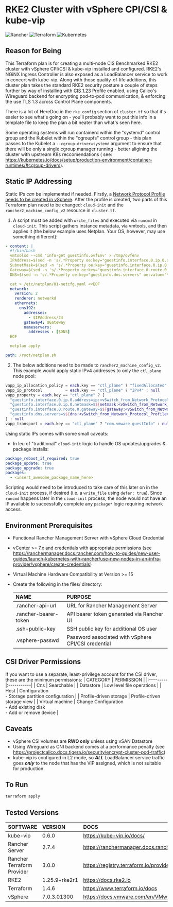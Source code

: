 # RKE2 Cluster with vSphere CPI/CSI & kube-vip

![Rancher](https://img.shields.io/badge/rancher-%230075A8.svg?style=for-the-badge&logo=rancher&logoColor=white) ![Terraform](https://img.shields.io/badge/terraform-%235835CC.svg?style=for-the-badge&logo=terraform&logoColor=white) ![Kubernetes](https://img.shields.io/badge/kubernetes-%23326ce5.svg?style=for-the-badge&logo=kubernetes&logoColor=white)

## Reason for Being

This Terraform plan is for creating a multi-node CIS Benchmarked RKE2 cluster with vSphere CPI/CSI & kube-vip installed and configured.  RKE2's NGiNX Ingress Controller is also exposed as a LoadBalancer service to work in concert with kube-vip.  Along with those quality-of-life additions, this cluster plan takes the standard RKE2 security posture a couple of steps further by way of installing with [CIS 1.23](https://docs.rke2.io/security/cis_self_assessment123) Profile enabled, using Calico's Wireguard backend for encrypting pod-to-pod communication, & enforcing the use TLS 1.3 across Control Plane components.

There is a lot of HereDoc in the `rke_config` section of `cluster.tf` so that it's easier to see what's going on - you'll probably want to put this info in a template file to keep the plan a bit neater than what's seen here.

Some operating systems will run containerd within the "systemd" control group and the Kubelet within the "cgroupfs" control group - this plan passes to the Kubelet a `--cgroup-driver=systemd` argument to ensure that there will be only a single cgroup manager running - better aligining the cluster with upstream K8s reccomendations ( see: <https://kubernetes.io/docs/setup/production-environment/container-runtimes/#cgroup-drivers>).

## Static IP Addressing

Static IPs _can_ be implemented if needed. Firstly, a [Network Protocol Profile needs to be created in vSphere](https://docs.vmware.com/en/VMware-vSphere/7.0/com.vmware.vsphere.networking.doc/GUID-D24DBAA0-68BD-49B9-9744-C06AE754972A.html). After the profile is created, two parts of this Terraform plan need to be changed: `cloud-init` and the `rancher2_machine_config_v2` resource in `cluster.tf`.

1. A script must be added with `write_files` and executed via `runcmd` in `cloud-init`. This script gathers instance metadata, via vmtools, and then applies it (the below example uses Netplan. Your OS, however, may use something different):

```yaml
- content: |
  #!/bin/bash
  vmtoolsd --cmd 'info-get guestinfo.ovfEnv' > /tmp/ovfenv
  IPAddress=$(sed -n 's/.*Property oe:key="guestinfo.interface.0.ip.0.address" oe:value="\([^"]*\).*/\1/p' /tmp/ovfenv)
  SubnetMask=$(sed -n 's/.*Property oe:key="guestinfo.interface.0.ip.0.netmask" oe:value="\([^"]*\).*/\1/p' /tmp/ovfenv)
  Gateway=$(sed -n 's/.*Property oe:key="guestinfo.interface.0.route.0.gateway" oe:value="\([^"]*\).*/\1/p' /tmp/ovfenv)
  DNS=$(sed -n 's/.*Property oe:key="guestinfo.dns.servers" oe:value="\([^"]*\).*/\1/p' /tmp/ovfenv)

  cat > /etc/netplan/01-netcfg.yaml <<EOF
  network:
    version: 2
    renderer: networkd
    ethernets:
      ens192:
        addresses: 
          - $IPAddress/24
        gateway4: $Gateway
        nameservers:
          addresses : [$DNS]
  EOF

  netplan apply

path: /root/netplan.sh
```

2. The below additions need to be made to `rancher2_machine_config_v2`.  This example would apply static IPv4 addresses to only the `ctl_plane` node pool:

```terraform
vapp_ip_allocation_policy = each.key == "ctl_plane" ? "fixedAllocated" : null
vapp_ip_protocol          = each.key == "ctl_plane" ? "IPv4" : null
vapp_property = each.key == "ctl_plane" ? [
  "guestinfo.interface.0.ip.0.address=ip:<vSwitch_from_Network_Protocol_Profile>",
  "guestinfo.interface.0.ip.0.netmask=$${netmask:<vSwitch_from_Network_Protocol_Profile>}",
  "guestinfo.interface.0.route.0.gateway=$${gateway:<vSwitch_from_Network_Protocol_Profile>}",
  "guestinfo.dns.servers=$${dns:<vSwitch_from_Network_Protocol_Profile>}",
] : null
vapp_transport = each.key == "ctl_plane" ? "com.vmware.guestInfo" : null
```

Using static IPs comes with some small caveats:

- In leu of "traditional" `cloud-init` logic to handle OS updates/upgrades & package installs:

```yaml
package_reboot_if_required: true
package_update: true
package_upgrade: true
packages:
  - <insert_awesome_package_name_here>
```

Scripting would need to be introduced to take care of this later on in the `cloud-init` process, if desired (i.e. a `write_file` using `defer: true`). Since `runcmd` happens later in the `cloud-init` process, the node would not have an IP available to successfully complete any `package*` logic requiring network access.

## Environment Prerequisites

- Functional Rancher Management Server with vSphere Cloud Credential
- vCenter >= 7.x and credentials with appropriate permissions (see <https://ranchermanager.docs.rancher.com/how-to-guides/new-user-guides/launch-kubernetes-with-rancher/use-new-nodes-in-an-infra-provider/vsphere/create-credentials>)
- Virtual Machine Hardware Compatibility at Version >= 15
- Create the following in the files/ directory:

    | NAME | PURPOSE |
    |:-----|:--------|
    | .rancher-api-url      | URL for Rancher Management Server |
    | .rancher-bearer-token | API bearer token generated via Rancher UI |
    | .ssh-public-key       | SSH public key for additional OS user |
    | .vsphere-passwd       | Password associated with vSphere CPI/CSI credential |

## CSI Driver Permissions

If you want to use a separate, least-privilege account for the CSI driver, these are the minimum permissions:
| CATEGORY | PERMISSION |
|:---------|:-----------|
| Cns                    | Searchable |
| Datastore              | Low level file operations |
| Host                   | Configuration<br/>- Storage partition configuration |
| Profile-driven storage | Profile-driven storage view |
| Virtual machine        | Change Configuration<br/>- Add existing disk<br/>- Add or remove device |

## Caveats

- vSphere CSI volumes are **RWO only** unless using vSAN Datastore
- Using Wireguard as CNI backend comes at a performance penalty (see <https://projectcalico.docs.tigera.io/security/encrypt-cluster-pod-traffic>)
- kube-vip is configured in L2 mode, so **_ALL_** LoadBalancer service traffic goes **_only_** to the node that has the VIP assigned, which is not suitable for production

## To Run

```bash
terraform apply
```

## Tested Versions

| SOFTWARE | VERSION | DOCS |
|:---------|:--------|:-----|
| kube-vip                   | 0.6.0         | <https://kube-vip.io/docs/> |
| Rancher Server             | 2.7.4         | <https://ranchermanager.docs.rancher.com/> |
| Rancher Terraform Provider | 3.0.0         | <https://registry.terraform.io/providers/rancher/rancher2/latest/docs> |
| RKE2                       | 1.25.9+rke2r1 | <https://docs.rke2.io> |
| Terraform                  | 1.4.6         | <https://www.terraform.io/docs> |
| vSphere                    | 7.0.3.01300   | <https://docs.vmware.com/en/VMware-vSphere/index.html> |
